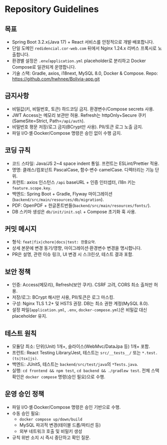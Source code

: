 # Repository Guidelines

## 목표
- Spring Boot 3.2.x(Java 17) + React 서비스를 안정적으로 개발·배포합니다.
- 단일 도메인 `redidencial.cor-web.com` 뒤에서 Nginx 1.24.x 리버스 프록시로 노출합니다.
- 환경별 설정은 `.env`/`application.yml` placeholder로 분리하고 Docker Compose로 일관되게 운영합니다.
- 기술 스택: Gradle, axios, i18next, MySQL 8.0, Docker & Compose. Repo: https://github.com/hwhnee/Bolivia-app.git

## 금지사항
- 비밀값(키, 비밀번호, 토큰) 하드코딩 금지. 환경변수/Compose secrets 사용.
- JWT Access는 메모리 보관만 허용. Refresh는 httpOnly+Secure 쿠키(SameSite=Strict, Path=`/api/auth`).
- 비밀번호 평문 저장/로그 금지(BCrypt만 사용). PII/토큰 로그 노출 금지.
- 파일 I/O·셸·Docker/Compose 명령은 승인 없이 수행 금지.

## 코딩 규칙
- 코드 스타일: Java/JS 2~4 space indent 통일. 프런트는 ESLint/Prettier 적용.
- 명명: 클래스/컴포넌트 PascalCase, 함수·변수 camelCase. 디렉터리는 기능 단위.
- 프런트: axios 인스턴스 `/api` baseURL + 인증 인터셉터, i18n 키는 `feature.scope.key`.
- 백엔드: Spring Boot + Gradle, Flyway 마이그레이션(`backend/src/main/resources/db/migration`).
- PDF: OpenPDF + 한글폰트번들(`backend/src/main/resources/fonts/`).
- DB 스키마 생성은 `db/init/init.sql` + Compose 초기화 훅 사용.

## 커밋 메시지
- 형식: `feat|fix|chore|docs|test: 한줄요약`.
- 상세 본문에 변경 동기/영향, 마이그레이션·환경변수 변경을 명시합니다.
- PR은 설명, 관련 이슈 링크, UI 변경 시 스크린샷, 테스트 결과 포함.

## 보안 정책
- 인증: Access(메모리), Refresh(보안 쿠키). CSRF 고려, CORS 최소 출처만 허용.
- 저장/로그: BCrypt 해시만 사용, PII/토큰은 로그 마스킹.
- 구성: Nginx TLS 1.2+ 및 HSTS 권장. DB는 최소 권한 계정(MySQL 8.0).
- 설정 파일(`application.yml`, `.env`, `docker-compose.yml`)은 비밀값 대신 placeholder 유지.

## 테스트 원칙
- 모듈당 최소: 단위(Unit) 1개+, 슬라이스(WebMvc/DataJpa 등) 1개+ 포함.
- 프런트: React Testing Library/Jest, 테스트는 `src/__tests__/` 또는 `*.test.(ts|tsx|js)`.
- 백엔드: JUnit5, 테스트는 `backend/src/test/java`의 `*Tests.java`.
- 실행: `cd frontend && npm test`, `cd backend && ./gradlew test`. 전체 스택 확인은 `docker compose` 명령(승인 필요)으로 수행.

## 운영 승인 정책
- 파일 I/O·셸·Docker/Compose 명령은 승인 기반으로 수행.
- 수동 승인 필요:
  - `docker compose up/down/build`
  - MySQL 파괴적 변경(테이블 드롭/파티션 등)
  - 외부 네트워크 호출 및 비밀키 생성
- 규칙 위반 소지 시 즉시 중단하고 확인 질문.


